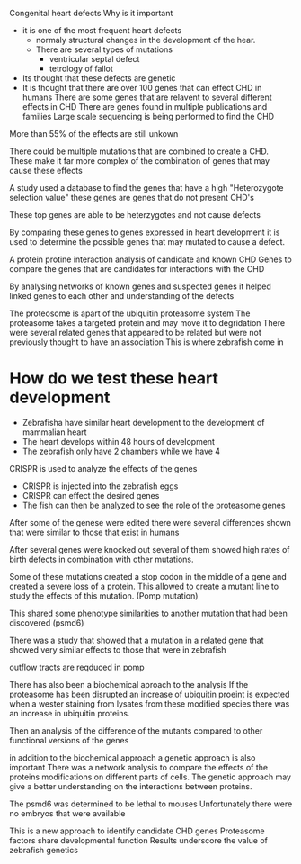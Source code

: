 Congenital heart defects
Why is it important
- it is one of the most frequent heart defects
	- normaly structural changes in the development of the hear. 
	- There are several types of mutations
		- ventricular septal defect
		- tetrology of fallot
- Its thought that these defects are genetic
- It is thought that there are over 100 genes that can effect CHD in humans
There are some genes that are relavent to several different effects in CHD
There are genes found in multiple publications and families
Large scale sequencing is being performed to find the CHD

More than 55% of the effects are still unkown

There could be multiple mutations that are combined to create a CHD. These make it far more complex of the combination of genes that may cause these effects

A study used a database to find the genes that have a high "Heterozygote selection value" these genes are genes that do not present CHD's

These top genes are able to be heterzygotes and not cause defects

By comparing these genes to genes expressed in heart development it is used to determine the possible genes that may mutated to cause a defect.

A protein protine interaction analysis of candidate and known CHD Genes to compare the genes that are candidates for interactions with the CHD

By analysing networks of known genes and suspected genes it helped linked genes to each other and understanding of the defects

The proteosome is apart of the ubiquitin proteasome system
The proteasome takes a targeted protein and may move it to degridation
There were several related genes that appeared to be related but were not previously thought to have an association
This is where zebrafish come in
# How do we test these heart development
- Zebrafisha have similar heart development to the development of mammalian heart
- The heart develops within 48 hours of development
- The zebrafish only have 2 chambers while we have 4

CRISPR is used to analyze the effects of the genes
- CRISPR is injected into the zebrafish eggs
- CRISPR can effect the desired genes 
- The fish can then be analyzed to see the role of the proteasome genes

 After some of the genese were edited there were several differences shown that were similar to those that exist in humans

After several genes were knocked out several of them showed high rates of birth defects in combination with other mutations. 

Some of these mutations created a stop codon in the middle of a gene and created a severe loss of a protein.
This allowed to create a mutant line to study the effects of this mutation. (Pomp mutation)

This shared some phenotype similarities to another mutation that had been discovered (psmd6)

There was a study that showed that a mutation in a related gene that showed very similar effects to those that were in zebrafish

outflow tracts are reqduced in pomp

There has also been a biochemical aproach to the analysis
If the proteasome has been disrupted an increase of ubiquitin proeint is expected
when a wester staining from lysates from these modified species there was an increase in ubiquitin proteins. 

Then an analysis of the difference of the mutants compared to other functional versions of the genes

in addition to the biochemical approach a genetic approach is also important
There was a network analysis to compare the effects of the proteins modifications on different parts of cells. 
The genetic approach may give a better understanding on the interactions between proteins. 

The psmd6 was determined to be lethal to mouses
Unfortunately there were no embryos that were available


This is a new approach to identify candidate CHD genes
Proteasome factors share developmental function
Results underscore the value of zebrafish genetics
